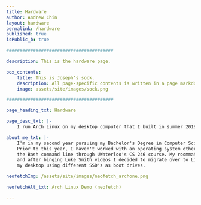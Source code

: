 ```yaml
---
title: Hardware
author: Andrew Chin
layout: hardware
permalink: /hardware
published: true
isPublic_b: true

########################################

description: This is the hardware page.

box_contents:
    title: This is Joseph's sock.
    description: All page-specific contents is written in a page markdown file. ( In this case pages/home.md )
    image: assets/site/images/sock.png

########################################

page_heading_txt: Hardware

page_desc_txt: |-
    I run Arch Linux on my desktop computer that I built in summer 2018. //TODO

about_me_txt: |-
    I'm in my second year pursuing my Bachelor's Degree in Computer Science at the University of Waterloo.
    Prior to this year, I haven't worked with an operating system other than Windows. In my summer term where I learned 
    the Bash command line through UWaterloo's CS 246 course. My roommate introduced me to Arch Linux and the art of ricing, 
    and after binging Luke Smith videos I decided to migrate over to Linux. I'm currently dual booting Arch with windows on 
    my desktop using different SSD's as boot drives. 

neofetchImg: /assets/site/images/neofetch_archone.png

neofetchAlt_txt: Arch Linux Demo (neofetch)

---
```


